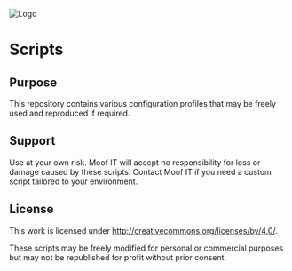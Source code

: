 ![Logo](http://www.moof-it.co.uk/wp-content/uploads/2017/12/moof-da-RGB-2.png)

# Scripts

## Purpose

This repository contains various configuration profiles that may be freely used and reproduced if required.

## Support

Use at your own risk. Moof IT will accept no responsibility for loss or damage caused by these scripts. Contact Moof IT if you need a custom script tailored to your environment.

## License

This work is licensed under http://creativecommons.org/licenses/by/4.0/.

These scripts may be freely modified for personal or commercial purposes but may not be republished for profit without prior consent.
